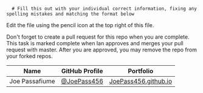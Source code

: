       # Fill this out with your individual correct information, fixing any spelling mistakes and matching the format below

Edit the file using the pencil icon at the top right of this file.

Don't forget to create a pull request for this repo when you are complete. This task is marked complete when Ian approves and merges your pull request with master. After you are approved, you may remove the repo from your forked repos.

| Name | GitHub Profile | Portfolio |
| --- | --- | --- |
| Joe Passafiume | [@JoePass456](https://github.com/JoePass456) | [JoePass456.github.io](https://JoePass456.github.io/) | 
